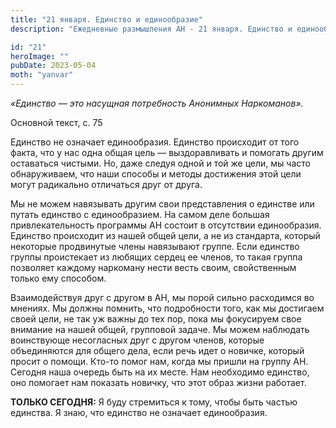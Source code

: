 ```yaml
---
title: "21 января. Единство и единообразие"
description: "Ежедневные размышления АН - 21 января. Единство и единообразие"

id: "21"
heroImage: ""
pubDate: 2023-05-04
moth: "yanvar"
---
```


_«Единство — это насущная потребность Анонимных Наркоманов»._

Основной текст, с. 75

Единство не означает единообразия. Единство происходит от того факта, что у
нас одна общая цель — выздоравливать и помогать другим оставаться чистыми. Но,
даже следуя одной и той же цели, мы часто обнаруживаем, что наши способы и
методы достижения этой цели могут радикально отличаться друг от друга.

Мы не можем навязывать другим свои представления о единстве или путать
единство с единообразием. На самом деле большая привлекательность программы АН
состоит в отсутствии единообразия. Единство происходит из нашей общей цели, а
не из стандарта, который некоторые продвинутые члены навязывают группе. Если
единство группы проистекает из любящих сердец ее членов, то такая группа
позволяет каждому наркоману нести весть своим, свойственным только ему
способом.

Взаимодействуя друг с другом в АН, мы порой сильно расходимся во мнениях. Мы
должны помнить, что подробности того, как мы достигаем своей цели, не так уж
важны до тех пор, пока мы фокусируем свое внимание на нашей общей, групповой
задаче. Мы можем наблюдать воинствующе несогласных друг с другом членов,
которые объединяются для общего дела, если речь идет о новичке, который просит
о помощи. Кто-то помог нам, когда мы пришли на группу АН. Сегодня наша очередь
быть на их месте. Нам необходимо единство, оно помогает нам показать новичку,
что этот образ жизни работает.

**ТОЛЬКО СЕГОДНЯ:** Я буду стремиться к тому, чтобы быть частью единства. Я
знаю, что единство не означает единообразия.
